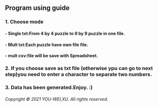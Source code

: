 ## Program using guide
### 1.  Choose mode
#### - Single txt:From 4 by 4 puzzle to 9 by 9 puzzle in one file.
#### - Mult txt:Each puzzle have own file file.
#### - mult csv:file will be save with Spreadsheet.
### 2. If you choose save as txt file (otherwise ypu can go to next step)you need to enter a character to separate two numbers.
### 3. Data has been generated.Enjoy. :)
###### Copyright &copy; 2021 YOU-WEI,XU. All rights reserved.
